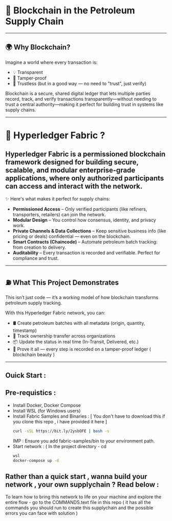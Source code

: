 # 🔗 Blockchain in the Petroleum Supply Chain
---
## 🌍 Why Blockchain?

Imagine a world where every transaction is:
- 💡 Transparent
- 🔐 Tamper-proof
- 🤝 Trustless (but in a good way — no need to "trust", just verify)

Blockchain is a secure, shared digital ledger that lets multiple parties record, track, and verify transactions transparently—without needing to trust a central authority—making it perfect for building trust in systems like supply chains.

---

# 🔧  Hyperledger Fabric ?
## Hyperledger Fabric is a permissioned blockchain framework designed for building secure, scalable, and modular enterprise-grade applications, where only authorized participants can access and interact with the network.

✨ Here's what makes it perfect for supply chains:

- **Permissioned Access** – Only verified participants (like refiners, transporters, retailers) can join the network.
- **Modular Design** – You control how consensus, identity, and privacy work.
- **Private Channels & Data Collections** – Keep sensitive business info (like pricing or deals) confidential — even on the blockchain.
- **Smart Contracts (Chaincode)** – Automate petroleum batch tracking: from creation to delivery.
- **Auditability** – Every transaction is recorded and verifiable. Perfect for compliance and trust.

---

## ⛽ What This Project Demonstrates

This isn’t just code — it’s a working model of how blockchain transforms petroleum supply tracking.

With this Hyperledger Fabric network, you can:
- 🛢️ Create petroleum batches with all metadata (origin, quantity, timestamp)
- 🚛 Track ownership transfer across organizations
- 📦 Update the status in real time (In-Transit, Delivered, etc.)
- 🧾 Prove it all — every step is recorded on a tamper-proof ledger ( blockchain beauty )

---
## Ouick Start :
## Pre-requistics :
  - Install Docker, Docker Compose
  - Install WSL (for Windows users)
  - Install Fabric Samples and Binaries :  [ You don't have to download this if you clone this repo , i have provided it here ]
    ``` bash
    curl -sSL https://bit.ly/2ysbOFE | bash -s
    ```
    IMP : Ensure you add fabric-samples/bin to your environment path.
  - Start network : ( In the project directory - cd 
     ``` bash
     wsl
     docker-compose up -d
     ```

## Rather than a quick start , wanna build your network , your own supplychain ? Read below :

To learn how to bring this network to life on your machine and explore the entire flow - go to the COMMANDS.text file in this repo ( it has all the commands you should run to create this supplychain and the possible errors you can face with solution )



